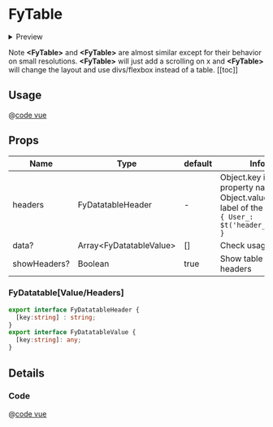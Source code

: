 # FyTable

<details>
  <summary>Preview</summary>

  ![FyTable](/components/FyTable.png)
</details>

Note **\<FyTable>** and **\<FyTable>** are almost similar except for their behavior on small resolutions. **\<FyTable>** will just add a scrolling on x and **\<FyTable>** will change the layout and use divs/flexbox instead of a table.
[[toc]]

## Usage

@[code vue](../../playground/src/components/TFyTable.vue)

## Props

| Name | Type  | default | Info |
|---|---|---|---|
| headers | FyDatatableHeader | - | Object.key is the property name and Object.value is the label of the header <br /> ```{ User_: $t('header_uuuid') }``` |
| data? | Array\<FyDatatableValue> | [] | Check usage. |
| showHeaders? | Boolean | true | Show table headers |

### FyDatatable[Value/Headers]

```ts
export interface FyDatatableHeader {
  [key:string] : string;
}
export interface FyDatatableValue {
  [key:string]: any;
}
```

## Details

### Code

@[code vue](../../src/components/ui/FyTable/FyTable.vue)
